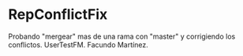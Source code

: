 # RepConflictFix
Probando "mergear" mas de una rama con "master" y corrigiendo los conflictos.
UserTestFM.
Facundo Martínez.